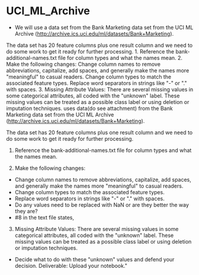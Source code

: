 # UCI_ML_Archive
- We will use a data set from the Bank Marketing data set from the UCI ML Archive (http://archive.ics.uci.edu/ml/datasets/Bank+Marketing).  

The data set has 20 feature columns plus one result column and we need to do some work to get it ready for further processing.  1. Reference the bank-additional-names.txt file for column types and what the names mean.  2. Make the following changes: Change column names to remove abbreviations, capitalize, add spaces, and generally make the names more "meaningful" to casual readers. Change column types to match the associated feature types. Replace word separators in strings like "-" or "." with spaces. 3. Missing Attribute Values: There are several missing values in some categorical attributes, all coded with the "unknown" label. These missing values can be treated as a possible class label or using deletion or imputation techniques.
uses data(do see attachment) from the Bank Marketing data set from the UCI ML Archive (http://archive.ics.uci.edu/ml/datasets/Bank+Marketing).

The data set has 20 feature columns plus one result column and we need to do some work to get it ready for further processing.

1. Reference the bank-additional-names.txt file for column types and what the names mean.

2. Make the following changes:

- Change column names to remove abbreviations, capitalize, add spaces, and generally make the names more "meaningful" to casual readers.
- Change column types to match the associated feature types.
- Replace word separators in strings like "-" or "." with spaces.
- Do any values need to be replaced with NaN or are they better the way they are?
- #8 in the text file states,

3. Missing Attribute Values: There are several missing values in some categorical attributes, all coded with the "unknown" label. These missing values can be treated as a possible class label or using deletion or imputation techniques.

- Decide what to do with these "unknown" values and defend your decision.
Deliverable: Upload your notebook."
